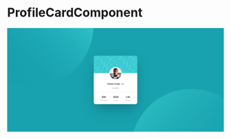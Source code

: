 # ProfileCardComponent

![ProfileCardComponent](https://github.com/Edanriell/ProfileCardComponent/blob/develop/image.jpg?raw=true)